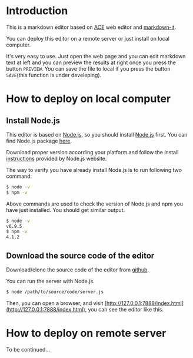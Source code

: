 # Introduction

This is a markdown editor based on [ACE](https://ace.c9.io/) web editor 
and [markdown-it](https://github.com/markdown-it/markdown-it).

You can deploy this editor on a remote server or just install on local computer.

It's very easy to use. Just open the web page and you can edit markdown text at 
left and you can preview the results at right once you press the button `PREVIEW`.
You can save the file to local if you press the button `SAVE`(this function is 
under develeping).

# How to deploy on local computer
## Install Node.js

This editor is based on [Node.js](https://nodejs.org/en/), so you should install 
[Node.js](https://nodejs.org/en/) first. You can find Node.js package [here](https://nodejs.org/en/download/).

Download proper version according your platform and follow the install 
[instructions](https://nodejs.org/en/download/package-manager/) provided by Node.js website.

The way to verify you have already install Node.js is to run following two command:
``` bash
$ node -v
$ npm -v
```
Above commands are used to check the version of Node.js and npm you have just installed.
You should get similar output.
``` bash
$ node -v
v6.9.5
$ npm -v
4.1.2
```

## Download the source code of the editor
Download/clone the source code of the editor from [github](https://github.com/daveying/Markdown-Editor).

You can run the server with Node.js.
``` bash
$ node /path/to/source/code/server.js
```
Then, you can open a browser, and visit [http://127.0.0.1:7888/index.html](http://127.0.0.1:7888/index.html), 
you can see the editor like this.


# How to deploy on remote server
To be continued...